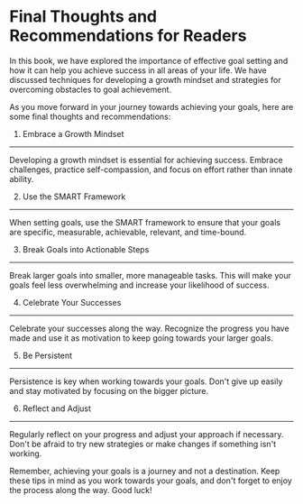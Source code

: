 Final Thoughts and Recommendations for Readers
==========================================================

In this book, we have explored the importance of effective goal setting and how it can help you achieve success in all areas of your life. We have discussed techniques for developing a growth mindset and strategies for overcoming obstacles to goal achievement.

As you move forward in your journey towards achieving your goals, here are some final thoughts and recommendations:

1. Embrace a Growth Mindset
---------------------------

Developing a growth mindset is essential for achieving success. Embrace challenges, practice self-compassion, and focus on effort rather than innate ability.

2. Use the SMART Framework
--------------------------

When setting goals, use the SMART framework to ensure that your goals are specific, measurable, achievable, relevant, and time-bound.

3. Break Goals into Actionable Steps
------------------------------------

Break larger goals into smaller, more manageable tasks. This will make your goals feel less overwhelming and increase your likelihood of success.

4. Celebrate Your Successes
---------------------------

Celebrate your successes along the way. Recognize the progress you have made and use it as motivation to keep going towards your larger goals.

5. Be Persistent
----------------

Persistence is key when working towards your goals. Don't give up easily and stay motivated by focusing on the bigger picture.

6. Reflect and Adjust
---------------------

Regularly reflect on your progress and adjust your approach if necessary. Don't be afraid to try new strategies or make changes if something isn't working.

Remember, achieving your goals is a journey and not a destination. Keep these tips in mind as you work towards your goals, and don't forget to enjoy the process along the way. Good luck!
